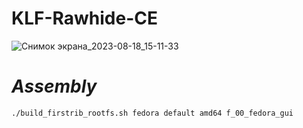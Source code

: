 # KLF-Rawhide-CE

![Снимок экрана_2023-08-18_15-11-33](https://github.com/user-attachments/assets/1ee76155-21b4-4a98-ae0c-db7473c86b48)

# *Assembly*
```
./build_firstrib_rootfs.sh fedora default amd64 f_00_fedora_gui
```
